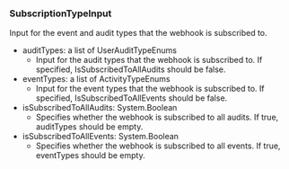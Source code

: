 ### SubscriptionTypeInput
Input for the event and audit types that the webhook is subscribed to.

- auditTypes: a list of UserAuditTypeEnums
  - Input for the audit types that the webhook is subscribed to. If specified, IsSubscribedToAllAudits should be false.
- eventTypes: a list of ActivityTypeEnums
  - Input for the event types that the webhook is subscribed to. If specified, IsSubscribedToAllEvents should be false.
- isSubscribedToAllAudits: System.Boolean
  - Specifies whether the webhook is subscribed to all audits. If true, auditTypes should be empty.
- isSubscribedToAllEvents: System.Boolean
  - Specifies whether the webhook is subscribed to all events. If true, eventTypes should be empty.
